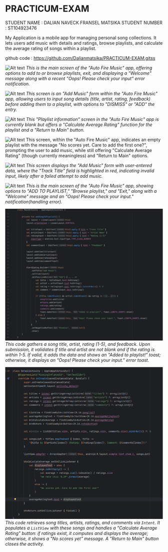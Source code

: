 # PRACTICUM-EXAM
STUDENT NAME : DALIAN NAVECK FRANSEL MATSIKA 
STUDENT NUMBER : ST104923476

My Application is a mobile app for managing personal song collections. It lets users add music with details and ratings, browse playlists, and calculate the average rating of songs within a playlist.

github code : https://github.com/Dalianmatsika/PRACTICUM-EXAM.gitss

![Alt text](Screenshot_20250619_121111-2.png)
*This is the main screen of the "Auto Fire Music" app, offering options to add to or browse playlists, exit, and displaying a "Welcome" message along with a recent "Oops! Please check your input" error notification.*

![Alt text](Screenshot_20250619_121142-1.png)
*This screen is an "Add Music" form within the "Auto Fire Music" app, allowing users to input song details (title, artist, rating, feedback) before adding them to a playlist, with options to "DISMISS" or "ADD" the entry.*

![Alt text](Screenshot_20250619_121201-1.png)
*This "Playlist information" screen in the "Auto Fire Music" app is currently blank but offers a "Calculate Average Rating" function for the playlist and a "Return to Main" button.*

![Alt text](Screenshot_20250619_121212-1.png)
This screen, within the "Auto Fire Music" app, indicates an empty playlist with the message "No scores yet. Care to add the first one?", prompting the user to add music, while still offering "Calculate Average Rating" (though currently meaningless) and "Return to Main" options.

![Alt text](Screenshot_20250619_121241-1.png)
*This screen displays the "Add Music" form with user-entered data, where the "Track Title" field is highlighted in red, indicating invalid input, likely after a failed attempt to add music.*

![Alt text](Screenshot_20250619_121314-1.png)
*This is the main screen of the "Auto Fire Music" app, showing options to "ADD TO PLAYLIST," "Browse playlist," and "Exit," along with a "Welcome" message and an "Oops! Please check your input." notification(handling error).*

![Alt text](<Screenshot 2025-06-19 120811.png>)
*This code gathers a song title, artist, rating (1-5), and feedback. Upon submission, it validates if title and artist are not blank and if the rating is within 1-5. If valid, it adds the data and shows an "Added to playlist!" toast; otherwise, it displays an "Oops! Please check your input." error toast.*

![Alt text](<Screenshot 2025-06-19 121031.png>)
*This code retrieves song titles, artists, ratings, and comments via `Intent`. It populates a `ListView` with these songs and handles a "Calculate Average Rating" button: if ratings exist, it computes and displays the average; otherwise, it shows a "No scores yet" message. A "Return to Main" button closes the activity.*



